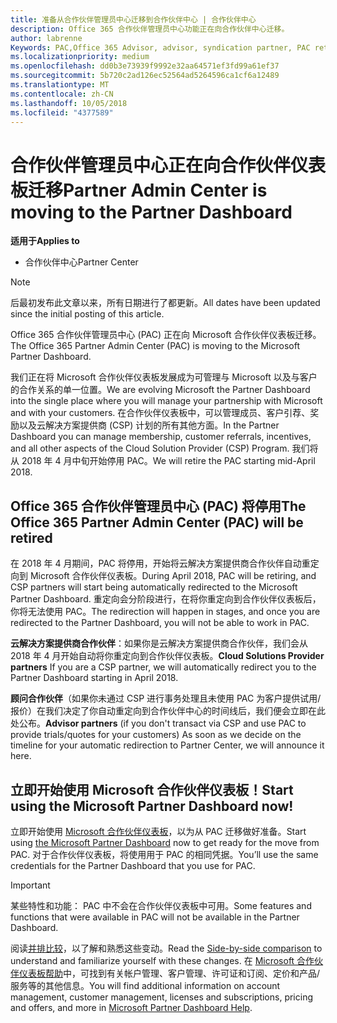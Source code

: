```yaml
---
title: 准备从合作伙伴管理员中心迁移到合作伙伴中心 | 合作伙伴中心
description: Office 365 合作伙伴管理员中心功能正在向合作伙伴中心迁移。
author: labrenne
Keywords: PAC,Office 365 Advisor, advisor, syndication partner, PAC retire, PAC retiring
ms.localizationpriority: medium
ms.openlocfilehash: dd0b3e73939f9992e32aa64571ef3fd99a61ef37
ms.sourcegitcommit: 5b720c2ad126ec52564ad5264596ca1cf6a12489
ms.translationtype: MT
ms.contentlocale: zh-CN
ms.lasthandoff: 10/05/2018
ms.locfileid: "4377589"
---
```

# <a name="partner-admin-center-is-moving-to-the-partner-dashboard"></a><span data-ttu-id="65e5a-103">合作伙伴管理员中心正在向合作伙伴仪表板迁移</span><span class="sxs-lookup"><span data-stu-id="65e5a-103">Partner Admin Center is moving to the Partner Dashboard</span></span>

**<span data-ttu-id="65e5a-104">适用于</span><span class="sxs-lookup"><span data-stu-id="65e5a-104">Applies to</span></span>**

-  <span data-ttu-id="65e5a-105">合作伙伴中心</span><span class="sxs-lookup"><span data-stu-id="65e5a-105">Partner Center</span></span>

> [!NOTE]  
>  <span data-ttu-id="65e5a-106">后最初发布此文章以来，所有日期进行了都更新。</span><span class="sxs-lookup"><span data-stu-id="65e5a-106">All dates have been updated since the initial posting of this article.</span></span>

<span data-ttu-id="65e5a-107">Office 365 合作伙伴管理员中心 (PAC) 正在向 Microsoft 合作伙伴仪表板迁移。</span><span class="sxs-lookup"><span data-stu-id="65e5a-107">The Office 365 Partner Admin Center (PAC) is moving to the Microsoft Partner Dashboard.</span></span>

<span data-ttu-id="65e5a-108">我们正在将 Microsoft 合作伙伴仪表板发展成为可管理与 Microsoft 以及与客户的合作关系的单一位置。</span><span class="sxs-lookup"><span data-stu-id="65e5a-108">We are evolving Microsoft the Partner Dashboard into the single place where you will manage your partnership with Microsoft and with your customers.</span></span> <span data-ttu-id="65e5a-109">在合作伙伴仪表板中，可以管理成员、客户引荐、奖励以及云解决方案提供商 (CSP) 计划的所有其他方面。</span><span class="sxs-lookup"><span data-stu-id="65e5a-109">In the Partner Dashboard you can manage membership, customer referrals, incentives, and all other aspects of the Cloud Solution Provider (CSP) Program.</span></span> <span data-ttu-id="65e5a-110">我们将从 2018 年 4 月中旬开始停用 PAC。</span><span class="sxs-lookup"><span data-stu-id="65e5a-110">We will retire the PAC starting mid-April 2018.</span></span>

## <a name="the-office-365-partner-admin-center-pac-will-be-retired"></a><span data-ttu-id="65e5a-111">Office 365 合作伙伴管理员中心 (PAC) 将停用</span><span class="sxs-lookup"><span data-stu-id="65e5a-111">The Office 365 Partner Admin Center (PAC) will be retired</span></span>

<span data-ttu-id="65e5a-112">在 2018 年 4 月期间，PAC 将停用，开始将云解决方案提供商合作伙伴自动重定向到 Microsoft 合作伙伴仪表板。</span><span class="sxs-lookup"><span data-stu-id="65e5a-112">During April 2018, PAC will be retiring, and CSP partners will start being automatically redirected to the Microsoft Partner Dashboard.</span></span> <span data-ttu-id="65e5a-113">重定向会分阶段进行，在将你重定向到合作伙伴仪表板后，你将无法使用 PAC。</span><span class="sxs-lookup"><span data-stu-id="65e5a-113">The redirection will happen in stages, and once you are redirected to the Partner Dashboard, you will not be able to work in PAC.</span></span> 

<span data-ttu-id="65e5a-114">**云解决方案提供商合作伙伴**：如果你是云解决方案提供商合作伙伴，我们会从 2018 年 4 月开始自动将你重定向到合作伙伴仪表板。</span><span class="sxs-lookup"><span data-stu-id="65e5a-114">**Cloud Solutions Provider partners** If you are a CSP partner, we will automatically redirect you to the Partner Dashboard starting in April 2018.</span></span> 

<span data-ttu-id="65e5a-115">**顾问合作伙伴**（如果你未通过 CSP 进行事务处理且未使用 PAC 为客户提供试用/报价）在我们决定了你自动重定向到合作伙伴中心的时间线后，我们便会立即在此处公布。</span><span class="sxs-lookup"><span data-stu-id="65e5a-115">**Advisor partners** (if you don't transact via CSP and use PAC to provide trials/quotes for your customers) As soon as we decide on the timeline for your automatic redirection to Partner Center, we will announce it here.</span></span> 


## <a name="start-using-the-microsoft-partner-dashboard-now"></a><span data-ttu-id="65e5a-116">立即开始使用 Microsoft 合作伙伴仪表板！</span><span class="sxs-lookup"><span data-stu-id="65e5a-116">Start using the Microsoft Partner Dashboard now!</span></span>

<span data-ttu-id="65e5a-117">立即开始使用 [Microsoft 合作伙伴仪表板](https://partnercenter.microsoft.com/)，以为从 PAC 迁移做好准备。</span><span class="sxs-lookup"><span data-stu-id="65e5a-117">Start using [the Microsoft Partner Dashboard](https://partnercenter.microsoft.com/)  now to get ready for the move from PAC.</span></span>  <span data-ttu-id="65e5a-118">对于合作伙伴仪表板，将使用用于 PAC 的相同凭据。</span><span class="sxs-lookup"><span data-stu-id="65e5a-118">You’ll use the same credentials for the Partner Dashboard that you use for PAC.</span></span> 

> [!IMPORTANT]  
> <span data-ttu-id="65e5a-119">某些特性和功能： PAC 中不会在合作伙伴仪表板中可用。</span><span class="sxs-lookup"><span data-stu-id="65e5a-119">Some features and functions that were available in PAC will not be available in the Partner Dashboard.</span></span>

 <span data-ttu-id="65e5a-120">阅读[并排比较](moving-from-pac-to-pc.md)，以了解和熟悉这些变动。</span><span class="sxs-lookup"><span data-stu-id="65e5a-120">Read the [Side-by-side comparison](moving-from-pac-to-pc.md) to understand and familiarize yourself with these changes.</span></span>  <span data-ttu-id="65e5a-121">在 [Microsoft 合作伙伴仪表板帮助](https://partnercenter.microsoft.com/partner/help)中，可找到有关帐户管理、客户管理、许可证和订阅、定价和产品/服务等的其他信息。</span><span class="sxs-lookup"><span data-stu-id="65e5a-121">You will find additional information on account management, customer management, licenses and subscriptions, pricing and offers, and more in [Microsoft Partner Dashboard Help](https://partnercenter.microsoft.com/partner/help).</span></span>

 
